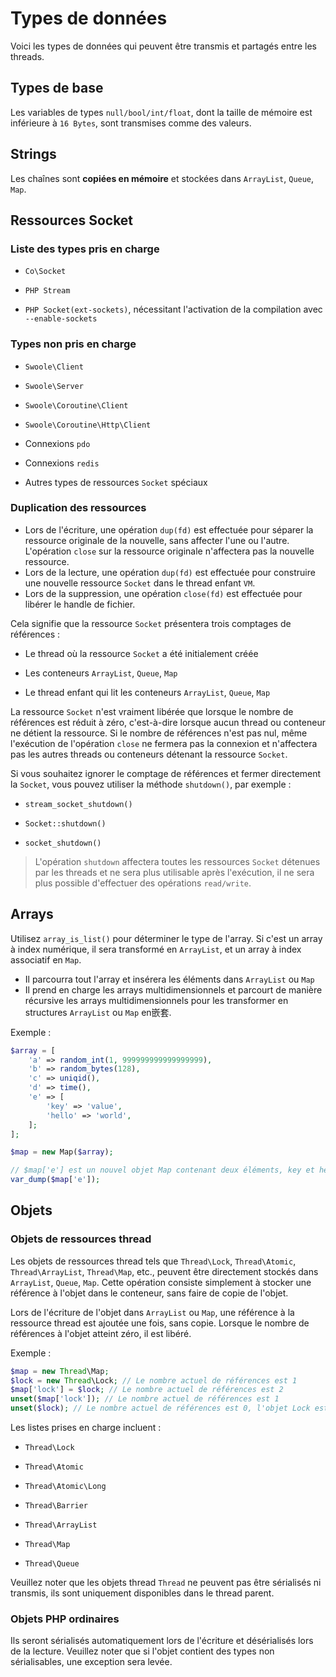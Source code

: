 # Types de données
Voici les types de données qui peuvent être transmis et partagés entre les threads.

## Types de base
Les variables de types `null/bool/int/float`, dont la taille de mémoire est inférieure à `16 Bytes`, sont transmises comme des valeurs.

## Strings
Les chaînes sont **copiées en mémoire** et stockées dans `ArrayList`, `Queue`, `Map`.

## Ressources Socket

### Liste des types pris en charge

- `Co\Socket`

- `PHP Stream`
- `PHP Socket(ext-sockets)`, nécessitant l'activation de la compilation avec `--enable-sockets`

### Types non pris en charge

- `Swoole\Client`

- `Swoole\Server`

- `Swoole\Coroutine\Client`

- `Swoole\Coroutine\Http\Client`

- Connexions `pdo`

- Connexions `redis`
- Autres types de ressources `Socket` spéciaux

### Duplication des ressources

- Lors de l'écriture, une opération `dup(fd)` est effectuée pour séparer la ressource originale de la nouvelle, sans affecter l'une ou l'autre. L'opération `close` sur la ressource originale n'affectera pas la nouvelle ressource.
- Lors de la lecture, une opération `dup(fd)` est effectuée pour construire une nouvelle ressource `Socket` dans le thread enfant `VM`.
- Lors de la suppression, une opération `close(fd)` est effectuée pour libérer le handle de fichier.

Cela signifie que la ressource `Socket` présentera trois comptages de références :

- Le thread où la ressource `Socket` a été initialement créée

- Les conteneurs `ArrayList`, `Queue`, `Map`

- Le thread enfant qui lit les conteneurs `ArrayList`, `Queue`, `Map`

La ressource `Socket` n'est vraiment libérée que lorsque le nombre de références est réduit à zéro, c'est-à-dire lorsque aucun thread ou conteneur ne détient la ressource. Si le nombre de références n'est pas nul, même l'exécution de l'opération `close` ne fermera pas la connexion et n'affectera pas les autres threads ou conteneurs détenant la ressource `Socket`.

Si vous souhaitez ignorer le comptage de références et fermer directement la `Socket`, vous pouvez utiliser la méthode `shutdown()`, par exemple :

- `stream_socket_shutdown()`

- `Socket::shutdown()`
- `socket_shutdown()`

> L'opération `shutdown` affectera toutes les ressources `Socket` détenues par les threads et ne sera plus utilisable après l'exécution, il ne sera plus possible d'effectuer des opérations `read/write`.

## Arrays
Utilisez `array_is_list()` pour déterminer le type de l'array. Si c'est un array à index numérique, il sera transformé en `ArrayList`, et un array à index associatif en `Map`.

- Il parcourra tout l'array et insérera les éléments dans `ArrayList` ou `Map`
- Il prend en charge les arrays multidimensionnels et parcourt de manière récursive les arrays multidimensionnels pour les transformer en structures `ArrayList` ou `Map` en嵌套.

Exemple :
```php
$array = [
    'a' => random_int(1, 999999999999999999),
    'b' => random_bytes(128),
    'c' => uniqid(),
    'd' => time(),
    'e' => [
        'key' => 'value',
        'hello' => 'world',
    ];
];

$map = new Map($array);

// $map['e'] est un nouvel objet Map contenant deux éléments, key et hello, avec des valeurs de 'value' et 'world'
var_dump($map['e']);
```

## Objets

### Objets de ressources thread

Les objets de ressources thread tels que `Thread\Lock`, `Thread\Atomic`, `Thread\ArrayList`, `Thread\Map`, etc., peuvent être directement stockés dans `ArrayList`, `Queue`, `Map`.
Cette opération consiste simplement à stocker une référence à l'objet dans le conteneur, sans faire de copie de l'objet.

Lors de l'écriture de l'objet dans `ArrayList` ou `Map`, une référence à la ressource thread est ajoutée une fois, sans copie. Lorsque le nombre de références à l'objet atteint zéro, il est libéré.

Exemple :

```php
$map = new Thread\Map;
$lock = new Thread\Lock; // Le nombre actuel de références est 1
$map['lock'] = $lock; // Le nombre actuel de références est 2
unset($map['lock']); // Le nombre actuel de références est 1
unset($lock); // Le nombre actuel de références est 0, l'objet Lock est libéré
```

Les listes prises en charge incluent :

- `Thread\Lock`

- `Thread\Atomic`

- `Thread\Atomic\Long`

- `Thread\Barrier`

- `Thread\ArrayList`

- `Thread\Map`
- `Thread\Queue`

Veuillez noter que les objets thread `Thread` ne peuvent pas être sérialisés ni transmis, ils sont uniquement disponibles dans le thread parent.

### Objets PHP ordinaires
Ils seront sérialisés automatiquement lors de l'écriture et désérialisés lors de la lecture. Veuillez noter que si l'objet contient des types non sérialisables, une exception sera levée.

